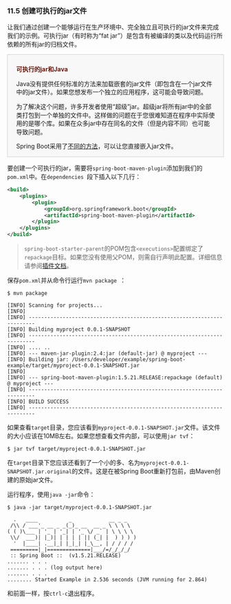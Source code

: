 ### 11.5 创建可执行的jar文件

让我们通过创建一个能够运行在生产环境中、完全独立且可执行的jar文件来完成我们的示例。可执行jar（有时称为“fat jar”）是包含有被编译的类以及代码运行所依赖的所有jar的归档文件。

<div style="background-color: #F8F8F8;border: 1px solid #CCCCCC;line-height: 1.4;padding: 0 20px;margin-bottom: 15px;">
<p style="font-weight: bold;color: #6D180B;padding-top: 10px;">可执行的jar和Java</p>
<p>Java没有提供任何标准的方法来加载嵌套的jar文件（即包含在一个jar文件中的jar文件）。如果您想发布一个独立的应用程序，这可能会导致问题。
</p><p>
为了解决这个问题，许多开发者使用“超级”jar。超级jar将所有jar中的全部类打包到一个单独的文件中。这样做的问题在于您很难知道在程序中实际使用的是哪个库。如果在众多jar中存在同名的文件（但是内容不同）也可能导致问题。
</p><p>
Spring Boot采用了<a href="../X.Appendices/E.The_executable_jar_format.md">不同的方法</a>，可以让您直接嵌入jar文件。</p>
</div>

要创建一个可执行的jar，需要将`spring-boot-maven-plugin`添加到我们的`pom.xml`中。在`dependencies `段下插入以下几行：

```xml
<build>
    <plugins>
        <plugin>
            <groupId>org.springframework.boot</groupId>
            <artifactId>spring-boot-maven-plugin</artifactId>
        </plugin>
    </plugins>
</build>
```

>`spring-boot-starter-parent`的POM包含`<executions>`配置绑定了`repackage`目标。如果您没有使用父POM，则需自行声明此配置。详细信息请参阅[插件文档](https://docs.spring.io/spring-boot/docs/1.5.21.RELEASE/maven-plugin/usage.html)。

保存`pom.xml`并从命令行运行`mvn package `：

```
$ mvn package

[INFO] Scanning for projects...
[INFO]
[INFO] ------------------------------------------------------------------------
[INFO] Building myproject 0.0.1-SNAPSHOT
[INFO] ------------------------------------------------------------------------
[INFO] .... ..
[INFO] --- maven-jar-plugin:2.4:jar (default-jar) @ myproject ---
[INFO] Building jar: /Users/developer/example/spring-boot-example/target/myproject-0.0.1-SNAPSHOT.jar
[INFO]
[INFO] --- spring-boot-maven-plugin:1.5.21.RELEASE:repackage (default) @ myproject ---
[INFO] ------------------------------------------------------------------------
[INFO] BUILD SUCCESS
[INFO] ------------------------------------------------------------------------
```

如果查看`target`目录，您应该看到`myproject-0.0.1-SNAPSHOT.jar`文件。该文件的大小应该在10MB左右。如果您想查看文件内部，可以使用`jar tvf`：

```
$ jar tvf target/myproject-0.0.1-SNAPSHOT.jar
```

在`target`目录下您应该还看到了一个小的多、名为`myproject-0.0.1-SNAPSHOT.jar.original`的文件。这是在被Spring Boot重新打包前，由Maven创建的原始jar文件。

运行程序，使用`java -jar`命令：

```
$ java -jar target/myproject-0.0.1-SNAPSHOT.jar

  .   ____          _            __ _ _
 /\\ / ___'_ __ _ _(_)_ __  __ _ \ \ \ \
( ( )\___ | '_ | '_| | '_ \/ _` | \ \ \ \
 \\/  ___)| |_)| | | | | || (_| |  ) ) ) )
  '  |____| .__|_| |_|_| |_\__, | / / / /
 =========|_|==============|___/=/_/_/_/
 :: Spring Boot ::  (v1.5.21.RELEASE)
....... . . .
....... . . . (log output here)
....... . . .
........ Started Example in 2.536 seconds (JVM running for 2.864)
```

和前面一样，按`ctrl-c`退出程序。
